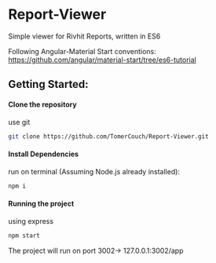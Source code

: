 # Report-Viewer
Simple viewer for Rivhit Reports, written in ES6

Following Angular-Material Start conventions: https://github.com/angular/material-start/tree/es6-tutorial

## Getting Started:

#### Clone the repository
use git
```bash
git clone https://github.com/TomerCouch/Report-Viewer.git
```
#### Install Dependencies
run on terminal (Assuming Node.js already installed):
```bash
npm i 
```

#### Running the project
using express
```bash
npm start
```

The project will run on port 3002-> 127.0.0.1:3002/app
